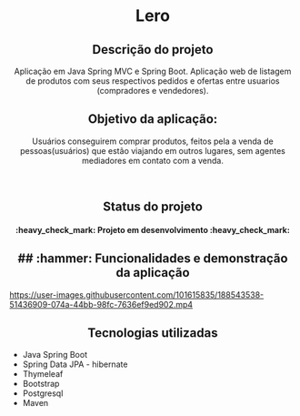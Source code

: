 <h1 align="center"> Lero </h1>

<h2 align="center"> Descrição do projeto </h2>
<p align="center"> Aplicação em Java Spring MVC e Spring Boot. Aplicação web de listagem de produtos com seus respectivos pedidos e ofertas entre usuarios (compradores e vendedores).</p>

<h2 align="center"> Objetivo da aplicação: </h2>
<p align="center"> Usuários conseguirem comprar produtos, feitos pela a venda de pessoas(usuários) que estão viajando em outros lugares, sem agentes mediadores em contato com a venda.</p>

<br>

<h2 align="center"> Status do projeto </h2>

<h4 align="center"> 
    :heavy_check_mark:  Projeto em desenvolvimento :heavy_check_mark:
</h4>

<h2 align="center"> ## :hammer: Funcionalidades e demonstração da aplicação </h2>

https://user-images.githubusercontent.com/101615835/188543538-51436909-074a-44bb-98fc-7636ef9ed902.mp4

<h2 align="center"> Tecnologias utilizadas </h2>

<ul>
  <li> Java Spring Boot </li>
  <li> Spring Data JPA - hibernate </li>
  <li> Thymeleaf </li>
  <li> Bootstrap </li>
  <li> Postgresql </li>
  <li> Maven </li>
  
</ul>
